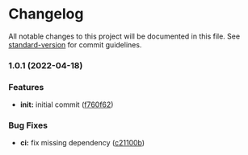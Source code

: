 # Changelog

All notable changes to this project will be documented in this file. See [standard-version](https://github.com/conventional-changelog/standard-version) for commit guidelines.

### 1.0.1 (2022-04-18)


### Features

* **init:** initial commit ([f760f62](https://github.com/dvcol/stylelint-plugin-presets/commit/f760f62f5545852a84aa258a9d022858b62941e9))


### Bug Fixes

* **ci:** fix missing dependency ([c21100b](https://github.com/dvcol/stylelint-plugin-presets/commit/c21100b450a4fc6dd64eb3e9b9de3d737943a818))
